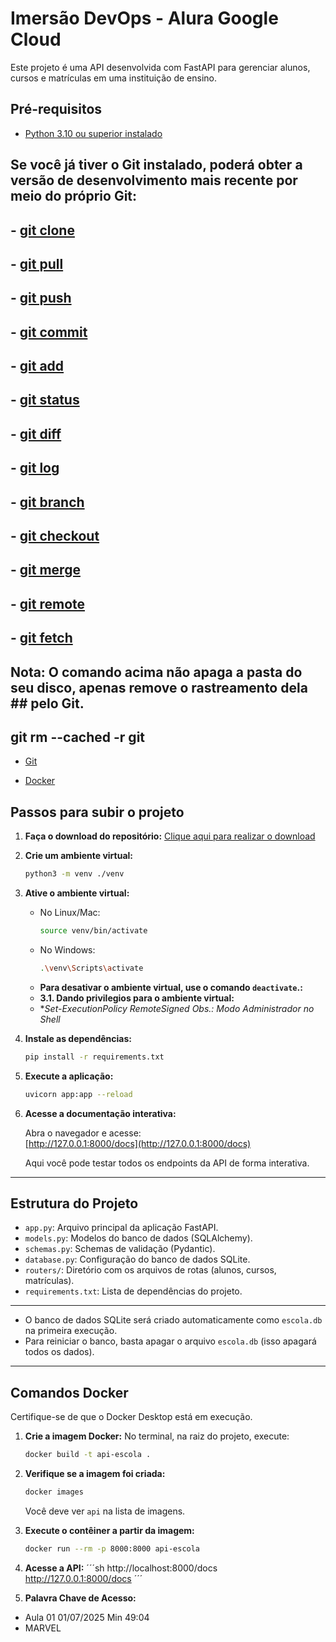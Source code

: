 # Imersão DevOps - Alura Google Cloud

Este projeto é uma API desenvolvida com FastAPI para gerenciar alunos, cursos e matrículas em uma instituição de ensino.

## Pré-requisitos

- [Python 3.10 ou superior instalado](https://www.python.org/downloads/)

## Se você já tiver o Git instalado, poderá obter a versão de desenvolvimento mais recente por meio do próprio Git:
## - [git clone](https://github.com/git/git)
## - [git pull](https://github.com/git/git)
## - [git push](https://github.com/git/git)
## - [git commit](https://github.com/git/git)
## - [git add](https://github.com/git/git)
## - [git status](https://github.com/git/git)
## - [git diff](https://github.com/git/git)
## - [git log](https://github.com/git/git)
## - [git branch](https://github.com/git/git)
## - [git checkout](https://github.com/git/git)
## - [git merge](https://github.com/git/git)
## - [git remote](https://github.com/git/git)
## - [git fetch](https://github.com/git/git)
## Nota: O comando acima não apaga a pasta do seu disco, apenas remove o rastreamento dela ## pelo Git.
## git rm --cached -r git

- [Git](https://git-scm.com/downloads)


- [Docker](https://www.docker.com/get-started/)

## Passos para subir o projeto

1. **Faça o download do repositório:**
   [Clique aqui para realizar o download](https://github.com/guilhermeonrails/imersao-devops/archive/refs/heads/main.zip)

2. **Crie um ambiente virtual:**
   ```sh
   python3 -m venv ./venv
   ```

3. **Ative o ambiente virtual:**
   - No Linux/Mac:
     ```sh
     source venv/bin/activate
     ```
   - No Windows:
     ```sh
     .\venv\Scripts\activate
     ```
   - **Para desativar o ambiente virtual, use o comando `deactivate`.:**
   - **3.1. Dando privilegios para o ambiente virtual:**
   - **Set-ExecutionPolicy RemoteSigned *Obs.: Modo Administrador no Shell**
   

4. **Instale as dependências:**
   ```sh
   pip install -r requirements.txt
   ```

5. **Execute a aplicação:**
   ```sh
   uvicorn app:app --reload
   ```

6. **Acesse a documentação interativa:**

   Abra o navegador e acesse:  
   [http://127.0.0.1:8000/docs](http://127.0.0.1:8000/docs)

   Aqui você pode testar todos os endpoints da API de forma interativa.

---

## Estrutura do Projeto

- `app.py`: Arquivo principal da aplicação FastAPI.
- `models.py`: Modelos do banco de dados (SQLAlchemy).
- `schemas.py`: Schemas de validação (Pydantic).
- `database.py`: Configuração do banco de dados SQLite.
- `routers/`: Diretório com os arquivos de rotas (alunos, cursos, matrículas).
- `requirements.txt`: Lista de dependências do projeto.

---

- O banco de dados SQLite será criado automaticamente como `escola.db` na primeira execução.
- Para reiniciar o banco, basta apagar o arquivo `escola.db` (isso apagará todos os dados).

---
## Comandos Docker

Certifique-se de que o Docker Desktop está em execução.

1. **Crie a imagem Docker:**
   No terminal, na raiz do projeto, execute:
   ```sh
   docker build -t api-escola .
   ```

2. **Verifique se a imagem foi criada:**
   ```sh
   docker images
   ```
   Você deve ver `api` na lista de imagens.

3. **Execute o contêiner a partir da imagem:**
   ```sh
   docker run --rm -p 8000:8000 api-escola
   ```

4. **Acesse a API:**
   ´´´sh
   http://localhost:8000/docs
   http://127.0.0.1:8000/docs
   ´´´ 


5. **Palavra Chave de Acesso:**
- Aula 01 01/07/2025 Min 49:04
- MARVEL 
